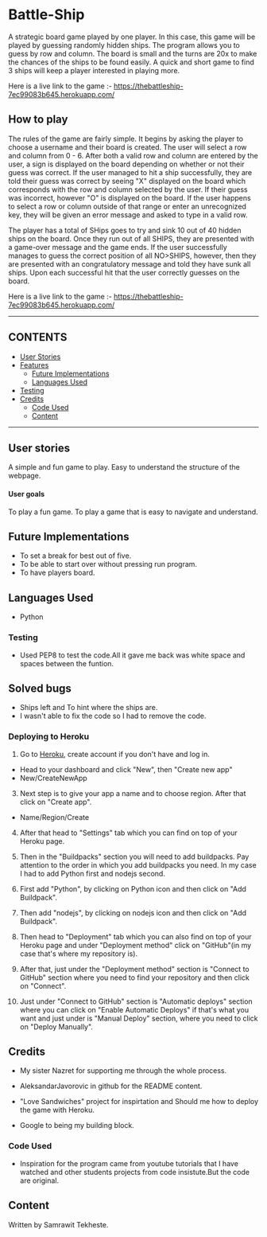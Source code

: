 # Battle-Ship
 
A strategic board game played by one player. In this case, this game will be played by guessing randomly hidden ships. 
The program allows you to guess by row and column. The board is small and the turns are 20x to make the chances of the ships to be found easily. A quick and short game to find 3 ships will keep a player interested in playing more.

Here is a live link to the game :- https://thebattleship-7ec99083b645.herokuapp.com/

## How to play

The rules of the game are fairly simple. It begins by asking the player to choose a username and their board is created.
The user will select a row and column from 0 - 6.
After both a valid row and column are entered by the user, a sign is displayed on the board depending on whether or not their guess was correct. If the user managed to hit a ship successfully, they are told their guess was correct by seeing "X" displayed on the board which corresponds with the row and column selected by the user. If their guess was incorrect, however "O" is displayed on the board.
If the user happens to select a row or column outside of that range or enter an unrecognized key, they will be given an error message and asked to type in a valid row.

The player has a total of SHips goes to try and sink 10 out of 40 hidden ships on the board. 
Once they run out of all SHIPS, they are presented with a game-over message and the game ends. 
If the user successfully manages to guess the correct position of all NO>SHIPS, however, then they are presented with an congratulatory message and told they have sunk all ships. Upon each successful hit that the user correctly guesses on the board.


Here is a live link to the game :- https://thebattleship-7ec99083b645.herokuapp.com/

---

## CONTENTS

* [User Stories](#user-stories)
* [Features](#features)
  * [Future Implementations](#future-implementations)
  * [Languages Used](#languages-used)
* [Testing](#testing)
* [Credits](#credits)
  * [Code Used](#code-used)
  * [Content](#content)
  


---

## User stories
A simple and fun game to play.
Easy to understand the structure of the webpage. 


#### User goals
To play a fun game.
To  play a game that is easy to navigate and understand.

## Future Implementations

- To set a break for best out of five.
- To be able to start over without pressing run program.
- To have players board. 

## Languages Used

- Python

### Testing

- Used PEP8 to test the code.All it gave me back was white space and spaces between the funtion.

## Solved bugs
 
- Ships left and To hint where the ships are.
- I wasn't able to fix the code so I had to remove the code.

###  **Deploying to Heroku**
1. Go to [Heroku](https://id.heroku.com/login), create account if you don't have and log in.
- Head to your dashboard and click "New", then "Create new app"
- New/CreateNewApp
    
3. Next step is to give your app a name and to choose region. After that click on "Create app".

- Name/Region/Create
    
4. After that head to "Settings" tab which you can find on top of your Heroku page.

5. Then in the "Buildpacks" section you will need to add buildpacks. Pay attention to the order in which you add buildpacks you need. In my case I had to add Python first and nodejs second.

6. First add "Python", by clicking on Python icon and then click on "Add Buildpack".

7. Then add "nodejs", by clicking on nodejs icon and then click on "Add Buildpack".

8. Then head to "Deployment" tab which you can also find on top of your Heroku page and under "Deployment method" click on "GitHub"(in my case that's where my repository is).

9. After that, just under the "Deployment method" section is "Connect to GitHub" section where you need to find your repository and then click on "Connect".

10. Just under "Connect to GitHub" section is "Automatic deploys" section where you can click on "Enable Automatic Deploys" if that's what you want and just under is "Manual Deploy" section, where you need to click on "Deploy Manually".


## Credits

- My sister Nazret for supporting me through the whole process.

- AleksandarJavorovic in github for the README content.

- "Love Sandwiches" project for inspirtation and Should me how to deploy the game with Heroku.

- Google to being my building block.

### Code Used

- Inspiration for the program came from youtube tutorials that I have watched and other students projects from code insistute.But the code are original.

## Content

Written by Samrawit Tekheste.
